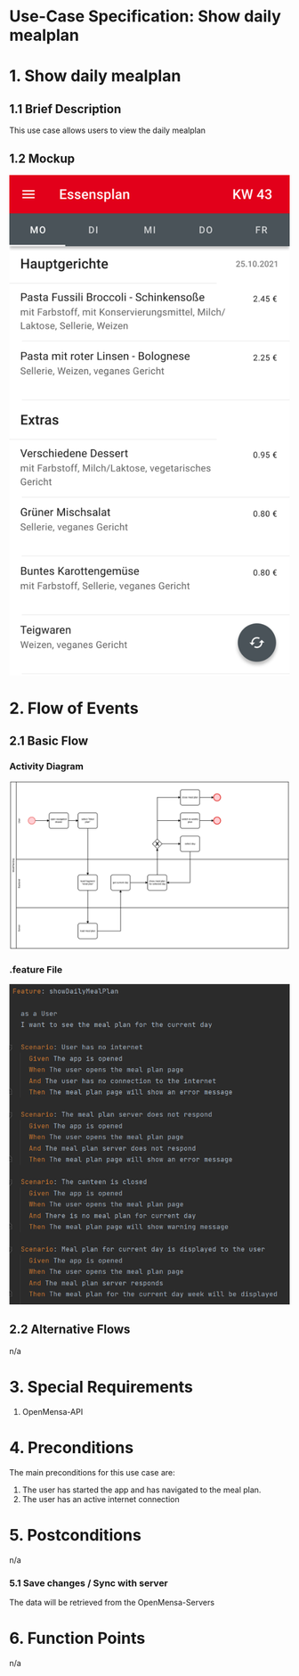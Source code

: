 # Use-Case Specification: Show daily mealplan

# 1. Show daily mealplan

## 1.1 Brief Description
This use case allows users to view the daily mealplan

## 1.2 Mockup 
![Mockup Mealplan](https://raw.githubusercontent.com/inFumumVerti/DHBWorld-Docu/main/Screenshots/screenshot_mealplan.svg)

# 2. Flow of Events

## 2.1 Basic Flow

### Activity Diagram
![Activity Diagram](https://raw.githubusercontent.com/inFumumVerti/DHBWorld-Docu/main/Use%20Cases/uc_mealplan.svg)

### .feature File
![.feature file](https://github.com/inFumumVerti/DHBWorld-Docu/blob/useCases/Feature%20files/Featurefile%20showDailyMealPlan.png)

## 2.2 Alternative Flows
n/a

# 3. Special Requirements
 1. OpenMensa-API

# 4. Preconditions
The main preconditions for this use case are:

 1. The user has started the app and has navigated to the meal plan.
 2. The user has an active internet connection

# 5. Postconditions
n/a

### 5.1 Save changes / Sync with server
The data will be retrieved from the OpenMensa-Servers

# 6. Function Points
n/a
